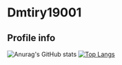 # Dmtiry19001
## Profile info

![Anurag's GitHub stats](https://github-readme-stats-olive-theta.vercel.app/api?username=dmtiry19001&count_private=true)
[![Top Langs](https://github-readme-stats-olive-theta.vercel.app/api/top-langs/?username=dmtiry19001&exclude_repo=github-readme-stats,anuraghazra.github.io)](https://github.com/anuraghazra/github-readme-stats)
